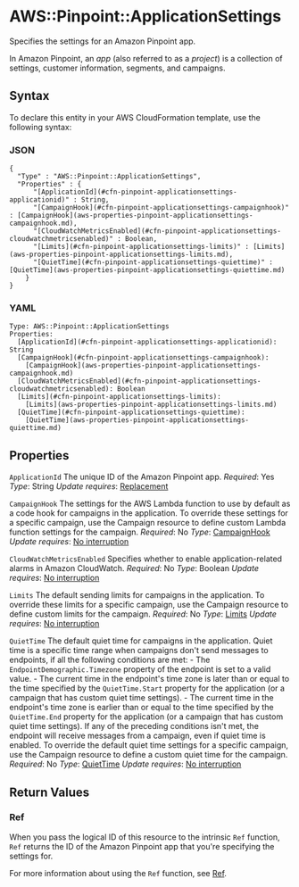 # AWS::Pinpoint::ApplicationSettings<a name="aws-resource-pinpoint-applicationsettings"></a>

Specifies the settings for an Amazon Pinpoint app\.

In Amazon Pinpoint, an *app* \(also referred to as a *project*\) is a collection of settings, customer information, segments, and campaigns\.

## Syntax<a name="aws-resource-pinpoint-applicationsettings-syntax"></a>

To declare this entity in your AWS CloudFormation template, use the following syntax:

### JSON<a name="aws-resource-pinpoint-applicationsettings-syntax.json"></a>

```
{
  "Type" : "AWS::Pinpoint::ApplicationSettings",
  "Properties" : {
      "[ApplicationId](#cfn-pinpoint-applicationsettings-applicationid)" : String,
      "[CampaignHook](#cfn-pinpoint-applicationsettings-campaignhook)" : [CampaignHook](aws-properties-pinpoint-applicationsettings-campaignhook.md),
      "[CloudWatchMetricsEnabled](#cfn-pinpoint-applicationsettings-cloudwatchmetricsenabled)" : Boolean,
      "[Limits](#cfn-pinpoint-applicationsettings-limits)" : [Limits](aws-properties-pinpoint-applicationsettings-limits.md),
      "[QuietTime](#cfn-pinpoint-applicationsettings-quiettime)" : [QuietTime](aws-properties-pinpoint-applicationsettings-quiettime.md)
    }
}
```

### YAML<a name="aws-resource-pinpoint-applicationsettings-syntax.yaml"></a>

```
Type: AWS::Pinpoint::ApplicationSettings
Properties:
  [ApplicationId](#cfn-pinpoint-applicationsettings-applicationid): String
  [CampaignHook](#cfn-pinpoint-applicationsettings-campaignhook):
    [CampaignHook](aws-properties-pinpoint-applicationsettings-campaignhook.md)
  [CloudWatchMetricsEnabled](#cfn-pinpoint-applicationsettings-cloudwatchmetricsenabled): Boolean
  [Limits](#cfn-pinpoint-applicationsettings-limits):
    [Limits](aws-properties-pinpoint-applicationsettings-limits.md)
  [QuietTime](#cfn-pinpoint-applicationsettings-quiettime):
    [QuietTime](aws-properties-pinpoint-applicationsettings-quiettime.md)
```

## Properties<a name="aws-resource-pinpoint-applicationsettings-properties"></a>

`ApplicationId`  <a name="cfn-pinpoint-applicationsettings-applicationid"></a>
The unique ID of the Amazon Pinpoint app\.
*Required*: Yes
*Type*: String
*Update requires*: [Replacement](https://docs.aws.amazon.com/AWSCloudFormation/latest/UserGuide/using-cfn-updating-stacks-update-behaviors.html#update-replacement)

`CampaignHook`  <a name="cfn-pinpoint-applicationsettings-campaignhook"></a>
The settings for the AWS Lambda function to use by default as a code hook for campaigns in the application\. To override these settings for a specific campaign, use the Campaign resource to define custom Lambda function settings for the campaign\.
*Required*: No
*Type*: [CampaignHook](aws-properties-pinpoint-applicationsettings-campaignhook.md)
*Update requires*: [No interruption](https://docs.aws.amazon.com/AWSCloudFormation/latest/UserGuide/using-cfn-updating-stacks-update-behaviors.html#update-no-interrupt)

`CloudWatchMetricsEnabled`  <a name="cfn-pinpoint-applicationsettings-cloudwatchmetricsenabled"></a>
Specifies whether to enable application\-related alarms in Amazon CloudWatch\.
*Required*: No
*Type*: Boolean
*Update requires*: [No interruption](https://docs.aws.amazon.com/AWSCloudFormation/latest/UserGuide/using-cfn-updating-stacks-update-behaviors.html#update-no-interrupt)

`Limits`  <a name="cfn-pinpoint-applicationsettings-limits"></a>
The default sending limits for campaigns in the application\. To override these limits for a specific campaign, use the Campaign resource to define custom limits for the campaign\.
*Required*: No
*Type*: [Limits](aws-properties-pinpoint-applicationsettings-limits.md)
*Update requires*: [No interruption](https://docs.aws.amazon.com/AWSCloudFormation/latest/UserGuide/using-cfn-updating-stacks-update-behaviors.html#update-no-interrupt)

`QuietTime`  <a name="cfn-pinpoint-applicationsettings-quiettime"></a>
The default quiet time for campaigns in the application\. Quiet time is a specific time range when campaigns don't send messages to endpoints, if all the following conditions are met:
\- The `EndpointDemographic.Timezone` property of the endpoint is set to a valid value\.
\- The current time in the endpoint's time zone is later than or equal to the time specified by the `QuietTime.Start` property for the application \(or a campaign that has custom quiet time settings\)\.
\- The current time in the endpoint's time zone is earlier than or equal to the time specified by the `QuietTime.End` property for the application \(or a campaign that has custom quiet time settings\)\.
If any of the preceding conditions isn't met, the endpoint will receive messages from a campaign, even if quiet time is enabled\.
To override the default quiet time settings for a specific campaign, use the Campaign resource to define a custom quiet time for the campaign\.
*Required*: No
*Type*: [QuietTime](aws-properties-pinpoint-applicationsettings-quiettime.md)
*Update requires*: [No interruption](https://docs.aws.amazon.com/AWSCloudFormation/latest/UserGuide/using-cfn-updating-stacks-update-behaviors.html#update-no-interrupt)

## Return Values<a name="aws-resource-pinpoint-applicationsettings-return-values"></a>

### Ref<a name="aws-resource-pinpoint-applicationsettings-return-values-ref"></a>

When you pass the logical ID of this resource to the intrinsic `Ref` function, `Ref` returns the ID of the Amazon Pinpoint app that you're specifying the settings for\.

For more information about using the `Ref` function, see [Ref](https://docs.aws.amazon.com/AWSCloudFormation/latest/UserGuide/intrinsic-function-reference-ref.html)\.
